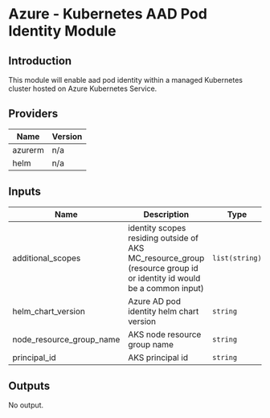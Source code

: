 # Azure - Kubernetes AAD Pod Identity Module

## Introduction

This module will enable aad pod identity within a managed Kubernetes cluster hosted on Azure Kubernetes Service.
<br />

<!--- BEGIN_TF_DOCS --->
## Providers

| Name | Version |
|------|---------|
| azurerm | n/a |
| helm | n/a |

## Inputs

| Name | Description | Type | Default | Required |
|------|-------------|------|---------|:-----:|
| additional\_scopes | identity scopes residing outside of AKS MC\_resource\_group (resource group id or identity id would be a common input) | `list(string)` | `[]` | no |
| helm\_chart\_version | Azure AD pod identity helm chart version | `string` | `"2.0.0"` | no |
| node\_resource\_group\_name | AKS node resource group name | `string` | n/a | yes |
| principal\_id | AKS principal id | `string` | n/a | yes |

## Outputs

No output.
<!--- END_TF_DOCS --->
